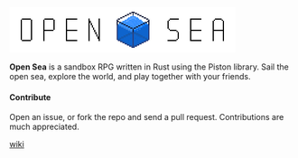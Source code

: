 ![Open-Sea](data/graphics/logo_scaled.png)

**Open Sea** is a sandbox RPG written in Rust using the Piston library. Sail
the open sea, explore the world, and play together with your friends.



#### Contribute ####

Open an issue, or fork the repo and send a pull request. Contributions are much
appreciated.



[wiki](wiki/readme.md)
